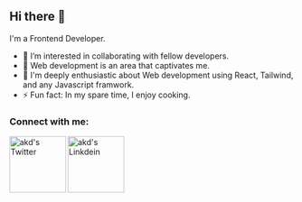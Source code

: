 ## Hi there 👋
I'm a Frontend Developer.

- 👯 I’m interested in collaborating with fellow developers.
- 🔭 Web development is an area that captivates me.
- 🥅 I'm deeply enthusiastic about Web development using React, Tailwind, and any Javascript framwork.
- ⚡ Fun fact: In my spare time, I enjoy cooking.

### Connect with me:
<a href="https://x.com/dammysaina">
  <img align="left" alt="akd's Twitter" width="100px" src="https://img.shields.io/badge/Twitter-1DA1F2?style=for-the-badge&logo=Twitter&logoColor=white" />
</a>
<a href="https://www.linkedin.com/in/damilolaadediran/">
  <img align="left" alt="akd's Linkdein" width="100px" src="https://img.shields.io/badge/Linkedin-0A66C2?style=for-the-badge&logo=Linkedin&logoColor=white" />
<br><br>

<!--
**Dammysaina/dammysaina** is a ✨ _special_ ✨ repository because its `README.md` (this file) appears on your GitHub profile.

Here are some ideas to get you started:

- 🔭 I’m currently working on ...
- 🌱 I’m currently learning ...
- 👯 I’m looking to collaborate on ...
- 🤔 I’m looking for help with ...
- 💬 Ask me about ...
- 📫 How to reach me: ...
- 😄 Pronouns: ...
- ⚡ Fun fact: ...
-->
